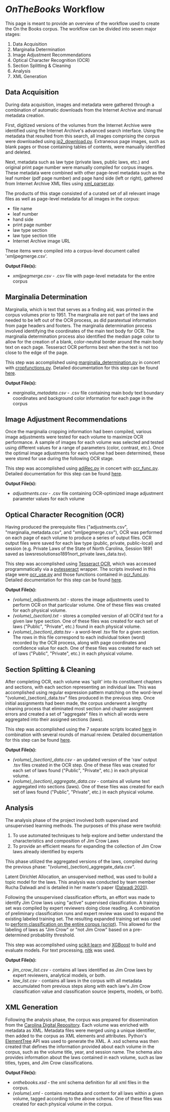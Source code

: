 # *OnTheBooks* Workflow
This page is meant to provide an overview of the workflow used to create the On the Books corpus. The workflow can be divided into seven major stages:

1. Data Acquisition
2. Marginalia Determination
3. Image Adjustment Recommendations
4. Optical Character Recognition (OCR)
5. Section Splitting & Cleaning
6. Analysis
7. XML Generation

## Data Acquisition
During data acquisition, images and metadata were gathered through a combination of automatic downloads from the Internet Archive and manual metadata creation.

First, digitized versions of the volumes from the Internet Archive were identified using the Internet Archive's advanced search interface. Using the metadata that resulted from this search, all images comprising the corpus were downloaded using [jp2_download.py](https://github.com/UNC-Libraries-data/OnTheBooks/blob/main/code/data_acquisition/jp2_download.py). Extraneous page images, such as blank pages or those containing tables of contents, were manually identified and deleted.

Next, metadata such as law type (private laws, public laws, etc.) and original print page number were manually compiled for corpus images. These metadata were combined with other page-level metadata such as the leaf number (pdf page number) and page hand side (left or right), gathered from Internet Archive XML files using [xml_parser.py](https://github.com/UNC-Libraries-data/OnTheBooks/blob/main/code/data_acquisition/xml_parser.py).

The products of this stage consisted of a curated set of all relevant image files as well as page-level metadata for all images in the corpus:
* file name
* leaf number
* hand side
* print page number
* law type section
* law type section title
* Internet Archive image URL

These items were compiled into a corpus-level document called 'xmljpegmerge.csv'.

**Output File(s):**
* *xmljpegmerge.csv* - .csv file with page-level metadata for the entire corpus

## Marginalia Determination
Marginalia, which is text that serves as a finding aid, was printed in the corpus volumes prior to 1951. The marginalia are not part of the laws and needed to be left out of the OCR process, as did paratextual information from page headers and footers. The marginalia determination process involved identifying the coordinates of the main text body for OCR. The marginalia determination process also identified the median page color to allow for the creation of a blank, color-neutral border around the main body text on each page. Tesseract OCR performs best when the text is not too close to the edge of the page.

This step was accomplished using [marginalia_determination.py](https://github.com/UNC-Libraries-data/OnTheBooks/blob/main/code/marginalia/marginalia_determination.py) in concert with [cropfunctions.py](https://github.com/UNC-Libraries-data/OnTheBooks/blob/main/code/marginalia/cropfunctions.py). Detailed documentation for this step can be found [here](https://github.com/UNC-Libraries-data/OnTheBooks/blob/main/examples/marginalia_determination/marginalia_determination.ipynb).

**Output File(s):**
* *marginalia_metadata.csv* - .csv file containing main body text boundary coordinates and background color information for each page in the corpus

## Image Adjustment Recommendations
Once the marginalia cropping information had been compiled, various image adjustments were tested for each volume to maximize OCR performance. A sample of images for each volume was selected and tested using different values for a range of parameters (color, contrast, etc.). Once the optimal image adjustments for each volume had been determined, these were stored for use during the following OCR stage.

This step was accomplished using [adjRec.py](https://github.com/UNC-Libraries-data/OnTheBooks/blob/main/code/ocr/adjRec.py) in concert with [ocr_func.py](https://github.com/UNC-Libraries-data/OnTheBooks/blob/main/code/ocr/ocr_func.py). Detailed documentation for this step can be found [here](https://github.com/UNC-Libraries-data/OnTheBooks/blob/main/examples/adjustment_recommendation/adjRec.ipynb).

**Output File(s):**
* *adjustments.csv* - .csv file containing OCR-optimized image adjustment parameter values for each volume

## Optical Character Recognition (OCR)
Having produced the prerequisite files ("adjustments.csv", "marginalia_metadata.csv", and "xmljpegmerge.csv"), OCR was performed on each page of each volume to produce a series of output files. OCR output files were saved for each law type (public, private, public-local) and session (e.g. Private Laws of the State of North Carolina, Session 1891 saved as lawsresolutionso1891nort_private laws_data.tsv).

This step was accomplished using [Tesseract OCR](https://github.com/UB-Mannheim/tesseract/wiki), which was accessed programmatically via a [pytesseract](https://pypi.org/project/pytesseract/) wrapper. The scripts involved in this stage were [ocr_use.py](https://github.com/UNC-Libraries-data/OnTheBooks/blob/main/code/ocr/ocr_use.py) and those functions contained in [ocr_func.py](https://github.com/UNC-Libraries-data/OnTheBooks/blob/main/code/ocr/ocr_func.py). Detailed documentation for this step can be found [here](https://github.com/UNC-Libraries-data/OnTheBooks/blob/main/examples/ocr/ocr_use.ipynb).

**Output File(s):**
* *(volume)_adjustments.txt* - stores the image adjustments used to perform OCR on that particular volume. One of these files was created for each physical volume.
* *(volume)_(section).txt* - stores a compiled version of all OCR'd text for a given law type section. One of these files was created for each set of laws ("Public", "Private", etc.) found in each physical volume.
* *(volume)_(section)_data.tsv* - a word-level .tsv file for a given section. The rows in this file correspond to each individual token (word) recorded by the OCR process, along with page coordinates and confidence value for each. One of these files was created for each set of laws ("Public", "Private", etc.) in each physical volume.

## Section Splitting & Cleaning
After completing OCR, each volume was 'split' into its constituent chapters and sections, with each section representing an individual law. This was accomplished using regular expression pattern matching on the word-level "(volume)_(section)_data.tsv" files produced in the previous step. Once initial assignments had been made, the corpus underwent a lengthy cleaning process that eliminated most section and chapter assignment errors and created a set of "aggregate" files in which all words were aggregated into their assigned sections (laws).

This step was accomplished using the 7 separate scripts located [here](https://github.com/UNC-Libraries-data/OnTheBooks/tree/main/code/split_cleanup) in combination with several rounds of manual review. Detailed documentation for this step can be found [here](https://github.com/UNC-Libraries-data/OnTheBooks/blob/main/examples/split_cleanup/split_cleanup.ipynb).

**Output File(s):**
* *(volume)_(section)_data.csv* - an updated version of the 'raw' output .tsv files created in the OCR step. One of these files was created for each set of laws found ("Public", "Private", etc.) in each physical volume.
* *(volume)_(section)_aggregate_data.csv* - contains all volume text aggregated into sections (laws). One of these files was created for each set of laws found ("Public", "Private", etc.) in each physical volume.

## Analysis
The analysis phase of the project involved both supervised and unsupervised learning methods. The purposes of this phase were twofold:
1. To use automated techniques to help explore and better understand the characteristics and composition of Jim Crow Laws
2. To provide an efficient means for expanding the collection of Jim Crow laws already identified by experts

This phase utilized the aggregated versions of the laws, compiled during the previous phase: "(volume)_(section)_aggregate_data.csv".

Latent Dirichlet Allocation, an unsupervised method, was used to build a topic model for the laws. This analysis was conducted by team member Rucha Dalwadi and is detailed in her master’s paper ([Dalwadi 2020](https://doi.org/10.17615/tksc-t217)).

Following the unsupervised classification efforts, an effort was made to identify Jim Crow laws using "active" supervised classification. A training set was compiled by expert reviewers doing close reading. A combination of preliminary classification runs and expert review was used to expand the existing labeled training set. The resulting expanded training set was used to [perform classification on the entire corpus (script)](https://unc-libraries-data.github.io/OnTheBooks/code/classification/ModelSelection_v2.html). This allowed for the labeling of laws as "Jim Crow" or "not Jim Crow" based on a pre-determined probability threshold.

This step was accomplished using [scikit learn](https://scikit-learn.org/) and [XGBoost](https://xgboost.readthedocs.io/) to build and evaluate models. For text processing, [nltk](https://www.nltk.org/) was used.

**Output File(s):**
* *jim_crow_list.csv* - contains all laws identified as Jim Crow laws by expert reviewers, analytical models, or both.
* *law_list.csv* - contains all laws in the corpus with all metadata accumulated from previous steps along with each law's Jim Crow classification value and classification source (experts, models, or both).

## XML Generation
Following the analysis phase, the corpus was prepared for dissemination from the [Carolina Digital Repository](https://doi.org/10.17615/5c4g-sd44). Each volume was enriched with metadata as XML. Metadata files were merged using a unique identifier, then added to the corpus as XML elements and attributes. Python's [ElementTree](https://docs.python.org/3/library/xml.etree.elementtree.html) API was used to generate the XML. A .xsd schema was then created that defines the information provided about each volume in the corpus, such as the volume title, year, and session name. The schema also provides information about the laws contained in each volume, such as law titles, types, and Jim Crow classifications.

**Output File(s):**
* *onthebooks.xsd* - the xml schema definition for all xml files in the corpus.
* *(volume).xml* - contains metadata and content for all laws within a given volume, tagged according to the above schema. One of these files was created for each physical volume in the corpus.
